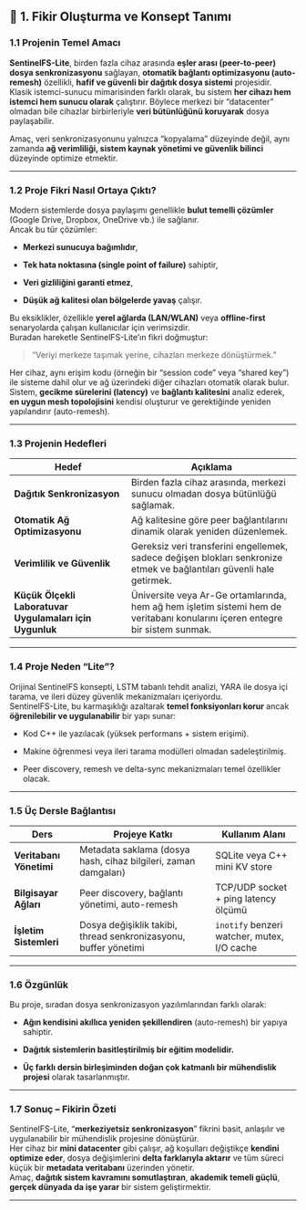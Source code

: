 

## 📘 **1\. Fikir Oluşturma ve Konsept Tanımı**

### 1.1 Projenin Temel Amacı

**SentinelFS-Lite**, birden fazla cihaz arasında **eşler arası (peer-to-peer) dosya senkronizasyonu** sağlayan, **otomatik bağlantı optimizasyonu (auto-remesh)** özellikli, **hafif ve güvenli bir dağıtık dosya sistemi** projesidir.  
Klasik istemci-sunucu mimarisinden farklı olarak, bu sistem **her cihazı hem istemci hem sunucu olarak** çalıştırır. Böylece merkezi bir “datacenter” olmadan bile cihazlar birbirleriyle **veri bütünlüğünü koruyarak** dosya paylaşabilir.

Amaç, veri senkronizasyonunu yalnızca “kopyalama” düzeyinde değil, aynı zamanda **ağ verimliliği, sistem kaynak yönetimi ve güvenlik bilinci** düzeyinde optimize etmektir.

---

### 1.2 Proje Fikri Nasıl Ortaya Çıktı?

Modern sistemlerde dosya paylaşımı genellikle **bulut temelli çözümler** (Google Drive, Dropbox, OneDrive vb.) ile sağlanır.  
Ancak bu tür çözümler:

-   **Merkezi sunucuya bağımlıdır**,
    
-   **Tek hata noktasına (single point of failure)** sahiptir,
    
-   **Veri gizliliğini garanti etmez**,
    
-   **Düşük ağ kalitesi olan bölgelerde yavaş** çalışır.
    

Bu eksiklikler, özellikle **yerel ağlarda (LAN/WLAN)** veya **offline-first** senaryolarda çalışan kullanıcılar için verimsizdir.  
Buradan hareketle SentinelFS-Lite’ın fikri doğmuştur:

> “Veriyi merkeze taşımak yerine, cihazları merkeze dönüştürmek.”

Her cihaz, aynı erişim kodu (örneğin bir “session code” veya “shared key”) ile sisteme dahil olur ve ağ üzerindeki diğer cihazları otomatik olarak bulur. Sistem, **gecikme sürelerini (latency)** ve **bağlantı kalitesini** analiz ederek, **en uygun mesh topolojisini** kendisi oluşturur ve gerektiğinde yeniden yapılandırır (auto-remesh).

---

### 1.3 Projenin Hedefleri

| Hedef | Açıklama |
| --- | --- |
| **Dağıtık Senkronizasyon** | Birden fazla cihaz arasında, merkezi sunucu olmadan dosya bütünlüğü sağlamak. |
| **Otomatik Ağ Optimizasyonu** | Ağ kalitesine göre peer bağlantılarını dinamik olarak yeniden düzenlemek. |
| **Verimlilik ve Güvenlik** | Gereksiz veri transferini engellemek, sadece değişen blokları senkronize etmek ve bağlantıları güvenli hale getirmek. |
| **Küçük Ölçekli Laboratuvar Uygulamaları için Uygunluk** | Üniversite veya Ar-Ge ortamlarında, hem ağ hem işletim sistemi hem de veritabanı konularını içeren entegre bir sistem sunmak. |

---

### 1.4 Proje Neden “Lite”?

Orijinal SentinelFS konsepti, LSTM tabanlı tehdit analizi, YARA ile dosya içi tarama, ve ileri düzey güvenlik mekanizmaları içeriyordu.  
SentinelFS-Lite, bu karmaşıklığı azaltarak **temel fonksiyonları korur** ancak **öğrenilebilir ve uygulanabilir** bir yapı sunar:

-   Kod C++ ile yazılacak (yüksek performans + sistem erişimi).
    
-   Makine öğrenmesi veya ileri tarama modülleri olmadan sadeleştirilmiş.
    
-   Peer discovery, remesh ve delta-sync mekanizmaları temel özellikler olacak.
    

---

### 1.5 Üç Dersle Bağlantısı

| Ders | Projeye Katkı | Kullanım Alanı |
| --- | --- | --- |
| **Veritabanı Yönetimi** | Metadata saklama (dosya hash, cihaz bilgileri, zaman damgaları) | SQLite veya C++ mini KV store |
| **Bilgisayar Ağları** | Peer discovery, bağlantı yönetimi, auto-remesh | TCP/UDP socket + ping latency ölçümü |
| **İşletim Sistemleri** | Dosya değişiklik takibi, thread senkronizasyonu, buffer yönetimi | `inotify` benzeri watcher, mutex, I/O cache |

---

### 1.6 Özgünlük

Bu proje, sıradan dosya senkronizasyon yazılımlarından farklı olarak:

-   **Ağın kendisini akıllıca yeniden şekillendiren** (auto-remesh) bir yapıya sahiptir.
    
-   **Dağıtık sistemlerin basitleştirilmiş bir eğitim modelidir.**
    
-   **Üç farklı dersin birleşiminden doğan çok katmanlı bir mühendislik projesi** olarak tasarlanmıştır.
    

---

### 1.7 Sonuç – Fikirin Özeti

SentinelFS-Lite, “**merkeziyetsiz senkronizasyon**” fikrini basit, anlaşılır ve uygulanabilir bir mühendislik projesine dönüştürür.  
Her cihaz bir **mini datacenter** gibi çalışır, ağ koşulları değiştikçe **kendini optimize eder**, dosya değişimlerini **delta farklarıyla aktarır** ve tüm süreci küçük bir **metadata veritabanı** üzerinden yönetir.  
Amaç, **dağıtık sistem kavramını somutlaştıran**, **akademik temeli güçlü**, **gerçek dünyada da işe yarar** bir sistem geliştirmektir.

---